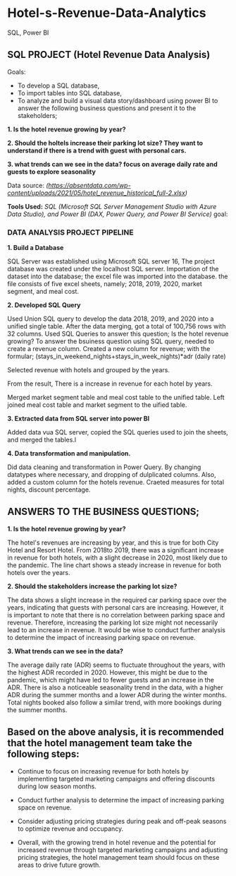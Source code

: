 # Hotel-s-Revenue-Data-Analytics
SQL, Power BI 

## SQL PROJECT (Hotel Revenue Data Analysis)

Goals: 
- To develop a SQL database, 
- To import tables into SQL database, 
- To analyze and build a visual data story/dashboard using power BI to answer the following business questions and present it to the stakeholders;

**1. Is the hotel revenue growing by year?**

**2. Should the holtels increase their parking lot size? They want to understand if there is a trend with guest with personal cars.**

**3. what trends can we see in the data? focus on average daily rate and guests to explore seasonality**

Data source: *(https://absentdata.com/wp-content/uploads/2021/05/hotel_revenue_historical_full-2.xlsx)*

**Tools Used:**  *SQL (Microsoft SQL Server Management Studio with Azure Data Studio), and Power BI (DAX, Power Query, and Power BI Service)*
goal: 


### DATA ANALYSIS PROJECT PIPELINE
**1. Build a Database**

 SQL Server was established using Microsoft SQL server 16, The project database was created under the  localhost SQL server. 
Importation of the dataset into the database; the excel file was imported into the database. the file consists of five excel sheets, namely; 2018, 2019, 2020, market segment, and meal cost. 

**2. Developed SQL Query**

Used Union SQL query to develop the data 2018, 2019, and 2020 into a unified single table.  After the data merging, got a total of 100,756 rows with 32 columns.
Used SQL Queries to answer this question;
Is the hotel revenue growing?
To answer the bsuiness question using SQL query, needed to create a revenue column.
Created a new column for revenue; with the formular; 
(stays_in_weekend_nights+stays_in_week_nights)*adr (daily rate)

Selected revenue with hotels and grouped by the years.

From the result, There is a increase in revenue for each hotel by years. 

Merged market segment table and meal cost table to the unified table.
Left joined meal cost table and market segment to the uified table. 

**3. Extracted data from SQL server into power  BI**

Added data vua SQL server, copied the SQL queries used to join the sheets, and merged the tables.l

**4. Data transformation and manipulation.**

Did data cleaning and transformation in Power Query. By changing datatypes where necessary, and dropping of dulplicated columns. Also, added a custom column for the hotels revenue. Craeted measures for total nights, discount percentage.

## ANSWERS TO THE BUSINESS QUESTIONS;

**1. Is the hotel revenue growing by year?** 

The hotel's revenues are  increasing by year, and this is true for both City Hotel and Resort Hotel. From 2018to 2019, there was a significant increase in revenue for both hotels, with a slight decrease in 2020, most likely due to the pandemic. The line chart shows a steady increase in revenue for both hotels over the years.

**2. Should the stakeholders increase the parking lot size?**

The data shows a slight increase in the required car parking space over the years, indicating that guests with personal cars are increasing. However, it is important to note that there is no correlation between parking space and revenue. Therefore, increasing the parking lot size might not necessarily lead to an increase in revenue. It would be wise to conduct further analysis to determine the impact of increasing parking space on revenue.

 **3. What trends can we see in the data?**

The average daily rate (ADR) seems to fluctuate throughout the years, with the highest ADR recorded in 2020. However, this might be due to the pandemic, which might have led to fewer guests and an increase in the ADR. There is also a noticeable seasonality trend in the data, with a higher ADR during the summer months and a lower ADR during the winter months. Total nights booked also follow a similar trend, with more bookings during the summer months.

## Based on the above analysis, it is recommended that the hotel management team take the following steps:

- Continue to focus on increasing revenue for both hotels by implementing targeted marketing campaigns and offering discounts during low season months.

- Conduct further analysis to determine the impact of increasing parking space on revenue.

- Consider adjusting pricing strategies during peak and off-peak seasons to optimize revenue and occupancy.

- Overall, with the growing trend in hotel revenue and the potential for increased revenue through targeted marketing campaigns and adjusting pricing strategies, the hotel management team should focus on these areas to drive future growth.
